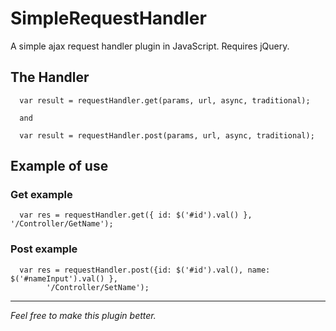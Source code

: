 SimpleRequestHandler
====================

A simple ajax request handler plugin in JavaScript. Requires jQuery.

The Handler
--------

      var result = requestHandler.get(params, url, async, traditional);
	  
	  and
	  
	  var result = requestHandler.post(params, url, async, traditional);

Example of use
--------

### Get example

      var res = requestHandler.get({ id: $('#id').val() }, '/Controller/GetName');

### Post example

      var res = requestHandler.post({id: $('#id').val(), name: $('#nameInput').val() }, 
            '/Controller/SetName');



      
       
********
_Feel free to make this plugin better._ 
